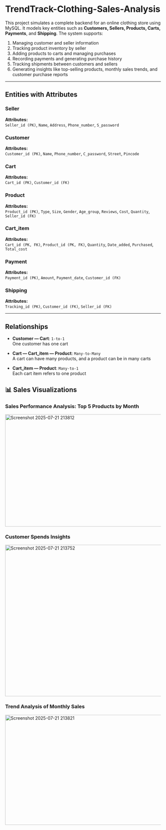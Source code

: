 # TrendTrack-Clothing-Sales-Analysis

This project simulates a complete backend for an online clothing store using MySQL. It models key entities such as **Customers, Sellers, Products, Carts, Payments**, and **Shipping**. The system supports:

1. Managing customer and seller information  
2. Tracking product inventory by seller  
3. Adding products to carts and managing purchases  
4. Recording payments and generating purchase history  
5. Tracking shipments between customers and sellers  
6. Generating insights like top-selling products, monthly sales trends, and customer purchase reports  

---

## Entities with Attributes

### Seller  
**Attributes:**  
`Seller_id (PK)`, `Name`, `Address`, `Phone_number`, `S_password`

### Customer  
**Attributes:**  
`Customer_id (PK)`, `Name`, `Phone_number`, `C_password`, `Street`, `Pincode`

### Cart  
**Attributes:**  
`Cart_id (PK)`, `Customer_id (FK)`

### Product  
**Attributes:**  
`Product_id (PK)`, `Type`, `Size`, `Gender`, `Age_group`, `Reviews`, `Cost`, `Quantity`, `Seller_id (FK)`

### Cart_item  
**Attributes:**  
`Cart_id (PK, FK)`, `Product_id (PK, FK)`, `Quantity`, `Date_added`, `Purchased`, `Total_cost`

### Payment  
**Attributes:**  
`Payment_id (PK)`, `Amount`, `Payment_date`, `Customer_id (FK)`

### Shipping  
**Attributes:**  
`Tracking_id (PK)`, `Customer_id (FK)`, `Seller_id (FK)`

---

## Relationships

- **Customer — Cart**: `1-to-1`  
  One customer has one cart  

- **Cart — Cart_item — Product**: `Many-to-Many`  
  A cart can have many products, and a product can be in many carts  

- **Cart_item — Product**: `Many-to-1`  
  Each cart item refers to one product

## 📊 Sales Visualizations

###  Sales Performance Analysis: Top 5 Products by Month
<img width="605" height="363" alt="Screenshot 2025-07-21 213812" src="https://github.com/user-attachments/assets/e5f72322-da07-4851-844f-48a57987444c" />

###  Customer Spends Insights  
<img width="1085" height="490" alt="Screenshot 2025-07-21 213752" src="https://github.com/user-attachments/assets/7fd6bc3d-6953-4fbf-b4c1-89de053c40e5" />

###  Trend Analysis of Monthly Sales
<img width="597" height="356" alt="Screenshot 2025-07-21 213821" src="https://github.com/user-attachments/assets/cfb52902-eeb9-4a37-b045-035e901bd74a" />



